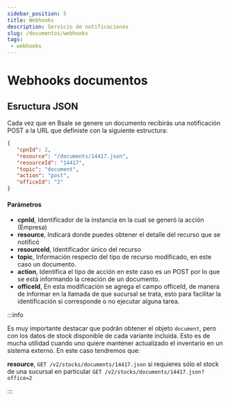 ```yaml
---
sidebar_position: 5
title: Webhooks
description: Servicio de notificaciones
slug: /documentos/webhooks
tags: 
 - webhooks
---
```


# Webhooks documentos

## Esructura JSON
Cada vez que en Bsale se genere un documento recibirás una notificación POST a la URL que definiste con la siguiente estructura:

```json
{
   "cpnId": 2,
   "resource": "/documents/14417.json",
   "resourceId": "14417",
   "topic": "document",
   "action": "post",
   "officeId": "2"
}
```

#### Parámetros
- **cpnId**, Identificador de la instancia en la cual se generó la acción (Empresa)
- **resource**, Indicará donde puedes obtener el detalle del recurso que se notificó
- **resourceId**, Identificador único del recurso
- **topic**, Información respecto del tipo de recurso modificado, en este caso un documento.
- **action**, Identifica el tipo de acción en este caso es un POST por lo que se está informando la creación de un documento.
- **officeId**, En esta modificación se agrega el campo officeId, de manera de informar en la llamada de que sucursal se trata, esto para facilitar la identificación si corresponde o no ejecutar alguna tarea.

:::info

Es muy importante destacar que podrán obtener el objeto `document`, pero con los datos de stock disponible de cada variante incluida. Esto es de mucha utilidad cuando uno quiere mantener actualizado el inventario en un sistema externo. En este caso tendremos que:

**resource**, `GET /v2/stocks/documents/14417.json` 
si requieres sólo el stock de una sucursal en particular `GET /v2/stocks/documents/14417.json?office=2`

:::




